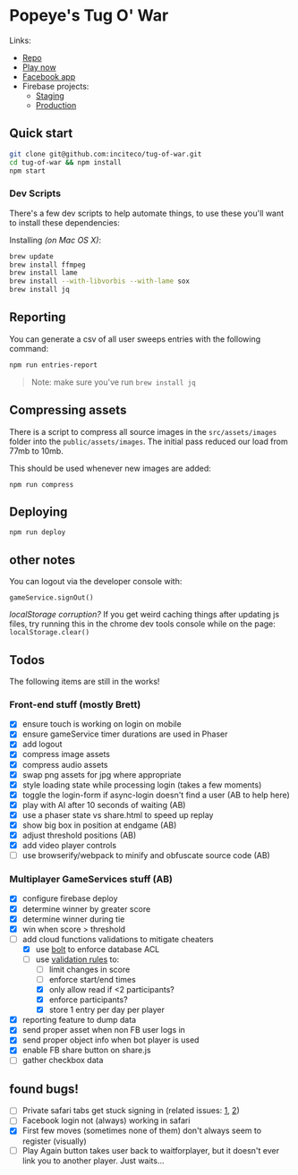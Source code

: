 # Popeye's Tug O' War

Links:
- [Repo](https://github.com/inciteco/tug-of-war)
- [Play now](https://popeyes-tug-o-war.firebaseapp.com)
- [Facebook app](https://developers.facebook.com/apps/472656139771979/dashboard/)
- Firebase projects:
  - [Staging](https://console.firebase.google.com/u/0/project/popeyes-tug-o-war/database/data)
  - [Production](https://console.firebase.google.com/u/0/project/bigboxcraveoff-prod)

## Quick start

```sh
git clone git@github.com:inciteco/tug-of-war.git
cd tug-of-war && npm install
npm start
```

### Dev Scripts

There's a few dev scripts to help automate things, to use these you'll want to install these dependencies:

Installing *(on Mac OS X)*:
```sh
brew update
brew install ffmpeg
brew install lame
brew install --with-libvorbis --with-lame sox
brew install jq
```

## Reporting

You can generate a csv of all user sweeps entries with the following command:

```sh
npm run entries-report
```

> Note: make sure you've run `brew install jq`

## Compressing assets

There is a script to compress all source images in the `src/assets/images` folder into the `public/assets/images`. The initial pass reduced our load from 77mb to 10mb.


This should be used whenever new images are added:

```
npm run compress
```

## Deploying

```
npm run deploy
```

## other notes

You can logout via the developer console with:
```
gameService.signOut()
```

*localStorage corruption?*
If you get weird caching things after updating js files, try running this in the chrome dev tools console while on the page:
`localStorage.clear()`

## Todos

The following items are still in the works!

### Front-end stuff (mostly Brett)
- [x] ensure touch is working on login on mobile
- [x] ensure gameService timer durations are used in Phaser
- [x] add logout
- [x] compress image assets
- [x] compress audio assets
- [x] swap png assets for jpg where appropriate
- [x] style loading state while processing login (takes a few moments)
- [x] toggle the login-form if async-login doesn't find a user (AB to help here)
- [x] play with AI after 10 seconds of waiting (AB)
- [x] use a phaser state vs share.html to speed up replay
- [x] show big box in position at endgame (AB)
- [x] adjust threshold positions (AB)
- [x] add video player controls
- [ ] use browserify/webpack to minify and obfuscate source code (AB)

### Multiplayer GameServices stuff (AB)
- [x] configure firebase deploy
- [x] determine winner by greater score
- [x] determine winner during tie
- [x] win when score > threshold
- [ ] add cloud functions validations to mitigate cheaters
  - [x] use [bolt](https://github.com/firebase/bolt/blob/master/docs/language.md) to enforce database ACL
  - [ ] use [validation rules](https://firebase.google.com/docs/database/security/) to:
    - [ ] limit changes in score
    - [ ] enforce start/end times
    - [x] only allow read if <2 participants?
    - [x] enforce participants?
    - [x] store 1 entry per day per player
- [x] reporting feature to dump data
- [x] send proper asset when non FB user logs in
- [x] send proper object info when bot player is used
- [x] enable FB share button on share.js
- [ ] gather checkbox data

## found bugs!
- [ ] Private safari tabs get stuck signing in (related issues:  [1](https://stackoverflow.com/questions/28283221/firebase-authdata-from-third-party-authentication-is-always-null-in-mobile-safar), [2](https://github.com/firebase/firebaseui-web/issues/51))
- [ ] Facebook login not (always) working in safari
- [x] First few moves (sometimes none of them) don't always seem to register (visually)
- [ ] Play Again button takes user back to waitforplayer, but it doesn't ever link you to another player. Just waits...
